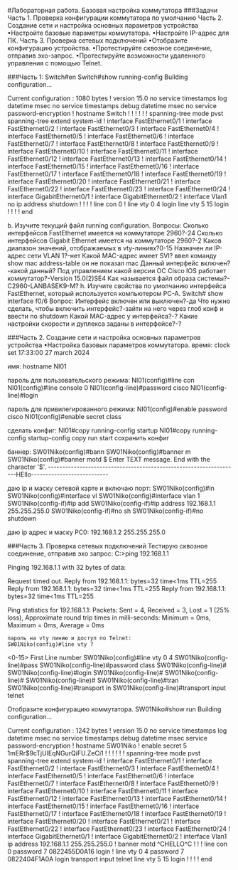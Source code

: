 #Лабораторная работа. Базовая настройка коммутатора 
###Задачи
Часть 1. Проверка конфигурации коммутатора по умолчанию
Часть 2. Создание сети и настройка основных параметров устройства
•Настройте базовые параметры коммутатора.
•Настройте IP-адрес для ПК.
Часть 3. Проверка сетевых подключений
•Отобразите конфигурацию устройства.
•Протестируйте сквозное соединение, отправив эхо-запрос.
•Протестируйте возможности удаленного управления с помощью Telnet.

###Часть 1:
Switch#en
Switch#show running-config
Building configuration...

Current configuration : 1080 bytes
!
version 15.0
no service timestamps log datetime msec
no service timestamps debug datetime msec
no service password-encryption
!
hostname Switch
!
!
!
!
!
!
spanning-tree mode pvst
spanning-tree extend system-id
!
interface FastEthernet0/1
!
interface FastEthernet0/2
!
interface FastEthernet0/3
!
interface FastEthernet0/4
!
interface FastEthernet0/5
!
interface FastEthernet0/6
!
interface FastEthernet0/7
!
interface FastEthernet0/8
!
interface FastEthernet0/9
!
interface FastEthernet0/10
!
interface FastEthernet0/11
!
interface FastEthernet0/12
!
interface FastEthernet0/13
!
interface FastEthernet0/14
!
interface FastEthernet0/15
!
interface FastEthernet0/16
!
interface FastEthernet0/17
!
interface FastEthernet0/18
!
interface FastEthernet0/19
!
interface FastEthernet0/20
!
interface FastEthernet0/21
!
interface FastEthernet0/22
!
interface FastEthernet0/23
!
interface FastEthernet0/24
!
interface GigabitEthernet0/1
!
interface GigabitEthernet0/2
!
interface Vlan1
 no ip address
 shutdown
!
!
!
!
line con 0
!
line vty 0 4
 login
line vty 5 15
 login
!
!
!
!
end

b.	Изучите текущий файл running configuration.
Вопросы:
Сколько интерфейсов FastEthernet имеется на коммутаторе 2960?-24
Сколько интерфейсов Gigabit Ethernet имеется на коммутаторе 2960?-2
Каков диапазон значений, отображаемых в vty-линиях?0-15
Назначен ли IP-адрес сети VLAN 1?-нет
Какой MAC-адрес имеет SVI? ввел команду show mac address-table он не показал mac
Данный интерфейс включен?-какой данный?
Под управлением какой версии ОС Cisco IOS работает коммутатор?-Version 15.0(2)SE4
Как называется файл образа системы?-C2960-LANBASEK9-M?
h.	Изучите свойства по умолчанию интерфейса FastEthernet, который используется компьютером PC-A.
Switch# show interface f0/6 
Вопрос:
Интерфейс включен или выключен?-да
Что нужно сделать, чтобы включить интерфейс?-зайти на него через глоб конф и ввести no shutdown
Какой MAC-адрес у интерфейса?-?
Какие настройки скорости и дуплекса заданы в интерфейсе?-?





###Часть 2. Создание сети и настройка основных параметров устройства
•Настройка базовых параметров коммутатора.
время: clock set 17:33:00 27 march 2024

имя: hostname NI01

пароль для пользовательского режима:
NI01(config)#line con
NI01(config)#line console 0
NI01(config-line)#password cisco 
NI01(config-line)#login

пароль для привилегированного режима:
NI01(config)#enable password cisco
NI01(config)#enable secret class

сделать конфиг:
NI01#copy running-config startup
NI01#copy running-config startup-config
copy run start сохранить конфиг

баннер: 
SW01Niko(config)#bann
SW01Niko(config)#banner m
SW01Niko(config)#banner motd $
Enter TEXT message.  End with the character '$'.
-------------------------------------------------------------------HEllo---------------------------

даю ip и маску сетевой карте и включаю порт:
SW01Niko(config)#in
SW01Niko(config)#interface vl
SW01Niko(config)#interface vlan 1
SW01Niko(config-if)#ip add
SW01Niko(config-if)#ip address 192.168.1.1 255.255.255.0
SW01Niko(config-if)#no sh
SW01Niko(config-if)#no shutdown

даю ip адрес и маску PC0:
192.168.1.2 255.255.255.0

###Часть 3. Проверка сетевых подключений
Тестирую сквозное соединение, отправив эхо запрос:
C:\>ping 192.168.1.1

Pinging 192.168.1.1 with 32 bytes of data:

Request timed out.
Reply from 192.168.1.1: bytes=32 time<1ms TTL=255
Reply from 192.168.1.1: bytes=32 time<1ms TTL=255
Reply from 192.168.1.1: bytes=32 time<1ms TTL=255

Ping statistics for 192.168.1.1:
    Packets: Sent = 4, Received = 3, Lost = 1 (25% loss),
Approximate round trip times in milli-seconds:
    Minimum = 0ms, Maximum = 0ms, Average = 0ms
	
	пароль на vty линию и доступ по Telnet:
	SW01Niko(config)#line vty ?
  <0-15>  First Line number
SW01Niko(config)#line vty 0 4
SW01Niko(config-line)#pass
SW01Niko(config-line)#password class
SW01Niko(config-line)#
SW01Niko(config-line)#login
SW01Niko(config-line)#
SW01Niko(config-line)#
SW01Niko(config-line)#
SW01Niko(config-line)#tran
SW01Niko(config-line)#transport in
SW01Niko(config-line)#transport input telnet

Отобразите конфигурацию коммутатора.
SW01Niko#show run
Building configuration...

Current configuration : 1242 bytes
!
version 15.0
no service timestamps log datetime msec
no service timestamps debug datetime msec
service password-encryption
!
hostname SW01Niko
!
enable secret 5 $1$mERr$9cTjUIEqNGurQiFU.ZeCi1
!
!
!
!
!
!
spanning-tree mode pvst
spanning-tree extend system-id
!
interface FastEthernet0/1
!
interface FastEthernet0/2
!
interface FastEthernet0/3
!
interface FastEthernet0/4
!
interface FastEthernet0/5
!
interface FastEthernet0/6
!
interface FastEthernet0/7
!
interface FastEthernet0/8
!
interface FastEthernet0/9
!
interface FastEthernet0/10
!
interface FastEthernet0/11
!
interface FastEthernet0/12
!
interface FastEthernet0/13
!
interface FastEthernet0/14
!
interface FastEthernet0/15
!
interface FastEthernet0/16
!
interface FastEthernet0/17
!
interface FastEthernet0/18
!
interface FastEthernet0/19
!
interface FastEthernet0/20
!
interface FastEthernet0/21
!
interface FastEthernet0/22
!
interface FastEthernet0/23
!
interface FastEthernet0/24
!
interface GigabitEthernet0/1
!
interface GigabitEthernet0/2
!
interface Vlan1
 ip address 192.168.1.1 255.255.255.0
!
banner motd ^CHELLO^C
!
!
!
line con 0
 password 7 0822455D0A16
 login
!
line vty 0 4
 password 7 0822404F1A0A
 login
 transport input telnet
line vty 5 15
 login
!
!
!
!
end














